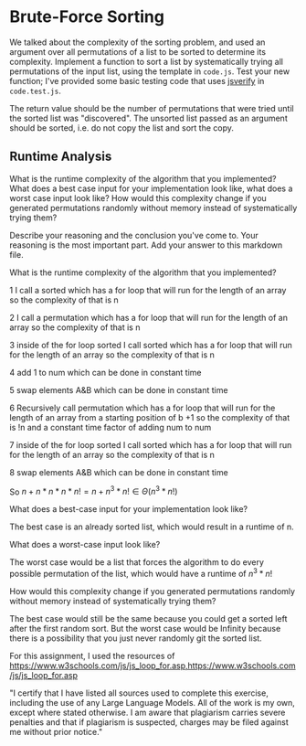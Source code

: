 # Brute-Force Sorting

We talked about the complexity of the sorting problem, and used an argument over
all permutations of a list to be sorted to determine its complexity. Implement
a function to sort a list by systematically trying all permutations of the input
list, using the template in `code.js`. Test your new function; I've provided
some basic testing code that uses [jsverify](https://jsverify.github.io/) in
`code.test.js`.

The return value should be the number of permutations that were tried until the
sorted list was "discovered". The unsorted list passed as an argument should be
sorted, i.e. do not copy the list and sort the copy.

## Runtime Analysis

What is the runtime complexity of the algorithm that you implemented? What does
a best case input for your implementation look like, what does a worst case
input look like? How would this complexity change if you generated permutations
randomly without memory instead of systematically trying them?

Describe your reasoning and the conclusion you've come to. Your reasoning is the
most important part. Add your answer to this markdown file.

What is the runtime complexity of the algorithm that you implemented?

1 I call a sorted which has a for loop that will run for the length of an array so the complexity of that is n


2 I call a permutation which has a for loop that will run for the length of an array so the complexity of that is n


3 inside of the for loop sorted I call sorted which has a for loop that will run for the length of an array so the complexity of that is n


4 add 1 to num which can be done in constant time


5 swap elements A&B which can be done in constant time


6 Recursively call permutation which has a for loop that will run for the length of an array from a starting position of b +1 so the complexity of that is !n and a constant time factor of adding num to num


7 inside of the for loop sorted I call sorted which has a for loop that will run for the length of an array so the complexity of that is n


8 swap elements A&B which can be done in constant time


So $n + n * n * n * n! = n + n^3 * n! ∈ Θ (n^3 * n!)$


What does a best-case input for your implementation look like?


The best case is an already sorted list, which would result in a runtime of n.


What does a worst-case input look like?


The worst case would be a list that forces the algorithm to do every possible permutation of the list, which would have a runtime of $n^3*n!$


How would this complexity change if you generated permutations randomly without memory instead of systematically trying them?


The best case would still be the same because you could get a sorted left after the first random sort. But the worst case would be Infinity because there is a possibility that you just never randomly git the sorted list.


For this assignment, I used the resources of https://www.w3schools.com/js/js_loop_for.asp,https://www.w3schools.com/js/js_loop_for.asp

"I certify that I have listed all sources used to complete this exercise, including the use of any Large Language Models. All of the work is my own, except where stated otherwise. I am aware that plagiarism carries severe penalties and that if plagiarism is suspected, charges may be filed against me without prior notice."
